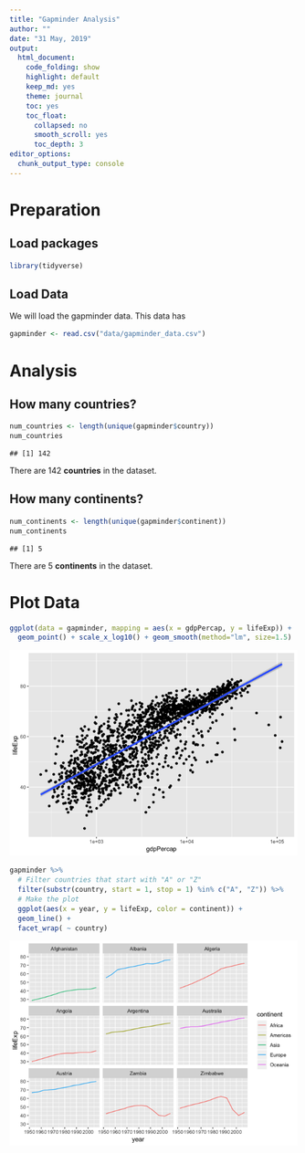 ```yaml
---
title: "Gapminder Analysis"
author: ""
date: "31 May, 2019"
output:
  html_document:
    code_folding: show
    highlight: default
    keep_md: yes
    theme: journal
    toc: yes
    toc_float:
      collapsed: no
      smooth_scroll: yes
      toc_depth: 3
editor_options: 
  chunk_output_type: console
---
```







# Preparation

## Load packages


```r
library(tidyverse)
```


## Load Data

We will load the gapminder data. This data has 

```r
gapminder <- read.csv("data/gapminder_data.csv")
```

# Analysis

## How many countries?

```r
num_countries <- length(unique(gapminder$country))
num_countries
```

```
## [1] 142
```

There are 142 **countries** in the dataset. 

## How many continents?

```r
num_continents <- length(unique(gapminder$continent))
num_continents
```

```
## [1] 5
```

There are 5 **continents** in the dataset. 


# Plot Data

```r
ggplot(data = gapminder, mapping = aes(x = gdpPercap, y = lifeExp)) +
  geom_point() + scale_x_log10() + geom_smooth(method="lm", size=1.5)
```

![](./figures/plot-data-1.png)<!-- -->




```r
gapminder %>%
  # Filter countries that start with "A" or "Z"
  filter(substr(country, start = 1, stop = 1) %in% c("A", "Z")) %>%
  # Make the plot
  ggplot(aes(x = year, y = lifeExp, color = continent)) +
  geom_line() +
  facet_wrap( ~ country)
```

![](./figures/plot-AZ-countries-1.png)<!-- -->
